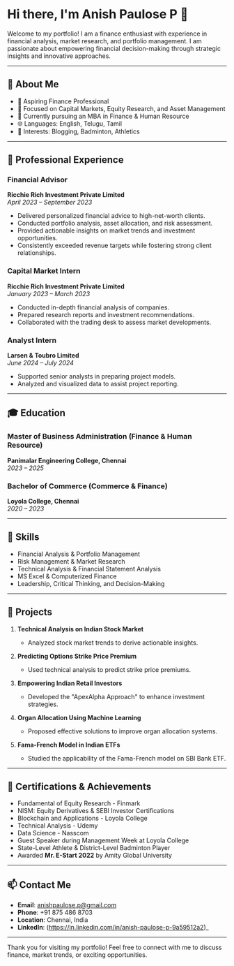 # Hi there, I'm Anish Paulose P 👋

Welcome to my portfolio! I am a finance enthusiast with experience in financial analysis, market research, and portfolio management. I am passionate about empowering financial decision-making through strategic insights and innovative approaches.

---

## 🚀 About Me
- 🔭 Aspiring Finance Professional
- 🎯 Focused on Capital Markets, Equity Research, and Asset Management
- 🌱 Currently pursuing an MBA in Finance & Human Resource
- 🌐 Languages: English, Telugu, Tamil
- 🏸 Interests: Blogging, Badminton, Athletics

---

## 💼 Professional Experience

### Financial Advisor  
**Ricchie Rich Investment Private Limited**  
_April 2023 – September 2023_
- Delivered personalized financial advice to high-net-worth clients.
- Conducted portfolio analysis, asset allocation, and risk assessment.
- Provided actionable insights on market trends and investment opportunities.
- Consistently exceeded revenue targets while fostering strong client relationships.

### Capital Market Intern  
**Ricchie Rich Investment Private Limited**  
_January 2023 – March 2023_
- Conducted in-depth financial analysis of companies.
- Prepared research reports and investment recommendations.
- Collaborated with the trading desk to assess market developments.

### Analyst Intern  
**Larsen & Toubro Limited**  
_June 2024 – July 2024_
- Supported senior analysts in preparing project models.
- Analyzed and visualized data to assist project reporting.

---

## 🎓 Education

### Master of Business Administration (Finance & Human Resource)  
**Panimalar Engineering College, Chennai**  
_2023 – 2025_

### Bachelor of Commerce (Commerce & Finance)  
**Loyola College, Chennai**  
_2020 – 2023_

---

## 🔑 Skills

- Financial Analysis & Portfolio Management
- Risk Management & Market Research
- Technical Analysis & Financial Statement Analysis
- MS Excel & Computerized Finance
- Leadership, Critical Thinking, and Decision-Making

---

## 📂 Projects

1. **Technical Analysis on Indian Stock Market**
   - Analyzed stock market trends to derive actionable insights.

2. **Predicting Options Strike Price Premium**
   - Used technical analysis to predict strike price premiums.

3. **Empowering Indian Retail Investors**
   - Developed the "ApexAlpha Approach" to enhance investment strategies.

4. **Organ Allocation Using Machine Learning**
   - Proposed effective solutions to improve organ allocation systems.

5. **Fama-French Model in Indian ETFs**
   - Studied the applicability of the Fama-French model on SBI Bank ETF.

---

## 📜 Certifications & Achievements

- Fundamental of Equity Research - Finmark
- NISM: Equity Derivatives & SEBI Investor Certifications
- Blockchain and Applications - Loyola College
- Technical Analysis - Udemy
- Data Science - Nasscom
- Guest Speaker during Management Week at Loyola College
- State-Level Athlete & District-Level Badminton Player
- Awarded **Mr. E-Start 2022** by Amity Global University

---

## 📫 Contact Me

- **Email**: [anishpaulose.p@gmail.com](mailto:anishpaulose.p@gmail.com)
- **Phone**: +91 875 486 8703
- **Location**: Chennai, India
- **LinkedIn**: (https://in.linkedin.com/in/anish-paulose-p-9a59512a2)_


---

Thank you for visiting my portfolio! Feel free to connect with me to discuss finance, market trends, or exciting opportunities.
